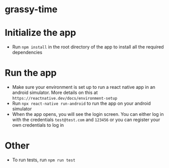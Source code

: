 # grassy-time

# Initialize the app
- Run ``npm install`` in the root directory of the app to install all the required dependencies

# Run the app
- Make sure your environment is set up to run a react native app in an android simulator. More details on this at ``https://reactnative.dev/docs/environment-setup``
- Run ``npx react-native run-android`` to run the app on your android simulator
- When the app opens, you will see the login screen. You can either log in with the credentials ``test@test.com`` and ``123456`` or you can register your own credentials to log in

# Other 
- To run tests, run ``npm run test``
